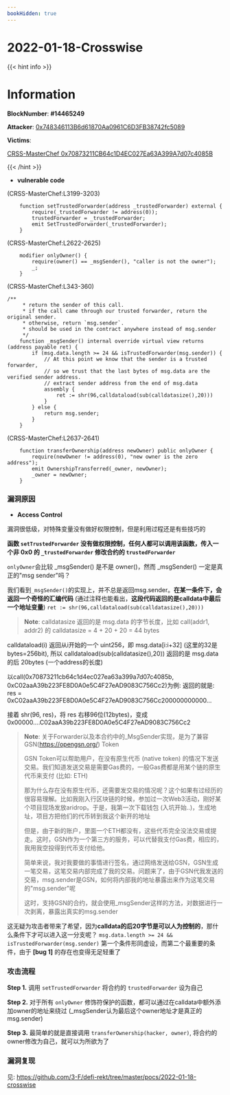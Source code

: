 ```yaml
---
bookHidden: true
---
```

# 2022-01-18-Crosswise

{{< hint info >}}
# Information

**BlockNumber**:  **#14465249**

**Attacker**:  [0x748346113B6d61870Aa0961C6D3FB38742fc5089](https://bscscan.com/address/0x748346113b6d61870aa0961c6d3fb38742fc5089)

**Victims**:  
 
[CRSS-MasterChef 0x70873211CB64c1D4EC027Ea63A399A7d07c4085B](https://bscscan.com/address/0x70873211cb64c1d4ec027ea63a399a7d07c4085b#code)

{{< /hint >}}

- **vulnerable code**

(CRSS-MasterChef:L3199-3203)
```solidity
    function setTrustedForwarder(address _trustedForwarder) external {
        require(_trustedForwarder != address(0));
        trustedForwarder = _trustedForwarder;
        emit SetTrustedForwarder(_trustedForwarder);
    }
```

(CRSS-MasterChef:L2622-2625)
```solidity
    modifier onlyOwner() {
        require(owner() == _msgSender(), "caller is not the owner");
        _;
    }
```

(CRSS-MasterChef:L343-360)
```solidity
/**
     * return the sender of this call.
     * if the call came through our trusted forwarder, return the original sender.
     * otherwise, return `msg.sender`.
     * should be used in the contract anywhere instead of msg.sender
     */
    function _msgSender() internal override virtual view returns (address payable ret) {
        if (msg.data.length >= 24 && isTrustedForwarder(msg.sender)) {
            // At this point we know that the sender is a trusted forwarder,
            // so we trust that the last bytes of msg.data are the verified sender address.
            // extract sender address from the end of msg.data
            assembly {
                ret := shr(96,calldataload(sub(calldatasize(),20)))
            }
        } else {
            return msg.sender;
        }
    }
```

(CRSS-MasterChef:L2637-2641)
```solidity
    function transferOwnership(address newOwner) public onlyOwner {
        require(newOwner != address(0), "new owner is the zero address");
        emit OwnershipTransferred(_owner, newOwner);
        _owner = newOwner;
    }
```

### **漏洞原因**

- **Access Control**

漏洞很低级，对特殊变量没有做好权限控制，但是利用过程还是有些技巧的

**函数 `setTrustedForwarder` 没有做权限控制，任何人都可以调用该函数，传入一个非 0x0 的 `_trustedForwarder` 修改合约的 `trustedForwarder`**


`onlyOwner`会比较 _msgSender() 是不是 owner()，然而 _msgSender() 一定是真正的"msg sender"吗？

我们看到`_msgSender()`的实现上，并不总是返回msg.sender。**在某一条件下，会返回一个奇怪的汇编代码** (通过注释也能看出，**这段代码返回的是calldata中最后一个地址变量**)
`ret := shr(96,calldataload(sub(calldatasize(),20)))`

> **Note**: calldatasize 返回的是 msg.data 的字节长度，比如 call(addr1, addr2) 的 calldatasize = 4 + 20 + 20 = 44 bytes

calldataload(i) 返回从i开始的一个 uint256，即 msg.data[i:i+32] (这里的32是bytes=256bit), 所以 calldataload(sub(calldatasize(),20)) 返回的是 msg.data 的后 20bytes (一个address的长度)

以call(0x70873211cb64c1d4ec027ea63a399a7d07c4085b, 0xC02aaA39b223FE8D0A0e5C4F27eAD9083C756Cc2)为例: 返回的就是: res = 0xC02aaA39b223FE8D0A0e5C4F27eAD9083C756Cc200000000000...

接着 shr(96, res)，将 res 右移96位(12bytes)，变成 0x00000....C02aaA39b223FE8D0A0e5C4F27eAD9083C756Cc2


> **Note**: 关于Forwarder以及本合约中的_MsgSender实现，是为了兼容GSN(https://opengsn.org/) Token
> 
> GSN Token可以帮助用户，在没有原生代币 (native token) 的情况下发送交易。我们知道发送交易是需要Gas费的，一般Gas费都是用某个链的原生代币来支付 (比如: ETH)
> 
> 那为什么存在没有原生代币，还需要发交易的情况呢？这个如果有过经历的很容易理解。比如我刚入行区块链的时候，参加过一次Web3活动，刚好某个项目现场发放aridrop。于是，我第一次下载钱包 (入坑开始..)，生成地址，项目方把他们的代币转到我这个新开的地址
>
> 但是，由于新的账户，里面一个ETH都没有，这些代币完全没法交易或提走。这时，GSN作为一个第三方的服务，可以代替我支付Gas费，相应的，我用我空投得到代币支付给他。
> 
> 简单来说，我对我要做的事情进行签名，通过网络发送给GSN，GSN生成一笔交易，这笔交易内部完成了我的交易。问题来了，由于GSN代我发送的交易，msg.sender是GSN，如何将内部我的地址暴露出来作为这笔交易的"msg.sender"呢
> 
> 这时，支持GSN的合约，就会使用_msgSender这样的方法，对数据进行一次剥离，暴露出真实的msg.sender

这无疑为攻击者带来了希望，因为**calldata的后20字节是可以人为控制的**，那什么条件下才可以进入这一分支呢？
`msg.data.length >= 24 && isTrustedForwarder(msg.sender)` 第一个条件形同虚设，而第二个最重要的条件，由于 **[bug 1]** 的存在也变得无足轻重了

### **攻击流程**
**Step 1.** 调用 `setTrustedForwarder` 将合约的 `trustedForwarder` 设为自己

**Step 2.** 对于所有 `onlyOwner` 修饰符保护的函数，都可以通过在calldata中额外添加owner的地址来绕过 (_msgSender认为最后这个owner地址才是真正的msg.sender)

**Step 3.** 最简单的就是直接调用 `transferOwnership(hacker, owner)`, 将合约的owner修改为自己，就可以为所欲为了

### **漏洞复现**
见: https://github.com/3-F/defi-rekt/tree/master/pocs/2022-01-18-crosswise